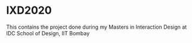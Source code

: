 # IXD2020
This contains the project done during my Masters in Interaction Design at IDC School of Design, IIT Bombay

